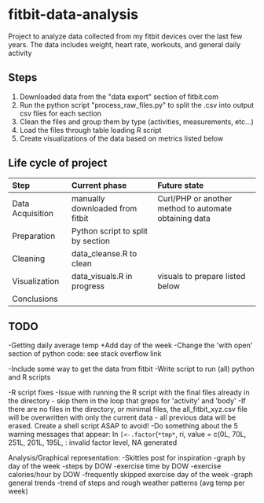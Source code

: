 # fitbit-data-analysis
Project to analyze data collected from my fitbit devices over the last few years. The data includes weight, heart rate, workouts, and general daily activity

## Steps
1. Downloaded data from the "data export" section of fitbit.com
2. Run the python script "process_raw_files.py" to split the .csv into output csv files for each section
3. Clean the files and group them by type (activities, measurements, etc...)
4. Load the files through table loading R script
5. Create visualizations of the data based on metrics listed below


## Life cycle of project

| Step             | Current phase                           | Future state                                              |
| :----------------|:----------------------------------------|:----------------------------------------------------------|
| Data Acquisition | manually downloaded from fitbit         | Curl/PHP or another method to automate obtaining data     |
| Preparation      | Python script to split by section       |                                                           |
| Cleaning		   | data_cleanse.R to clean                 |                                                           |
| Visualization    | data_visuals.R in progress              | visuals to prepare listed below                           |
| Conclusions      |                                         |                                                           |


## TODO
-Getting daily average temp
+Add day of the week
-Change the 'with open' section of python code: see stack overflow link

-Include some way to get the data from fitbit
-Write script to run (all) python and R scripts

-R script fixes
	-Issue with running the R script with the final files already in the directory - skip them in the loop that greps for 'activity' and 'body'
	-If there are no files in the directory, or minimal files, the all_fitbit_xyz.csv file will be overwritten with only the current data - all previous data will be erased. Create a shell script ASAP to avoid!
	-Do something about the 5 warning messages that appear: 
		In `[<-.factor`(`*tmp*`, ri, value = c(0L, 70L, 251L, 201L, 195L,  :	invalid factor level, NA generated


Analysis/Graphical representation:
	-Skittles post for inspiration
	-graph by day of the week
	-steps by DOW
	-exercise time by DOW
	-exercise calories/hour by DOW
	-frequently skipped exercise day of the week
-graph general trends
	-trend of steps and rough weather patterns (avg temp per week)
